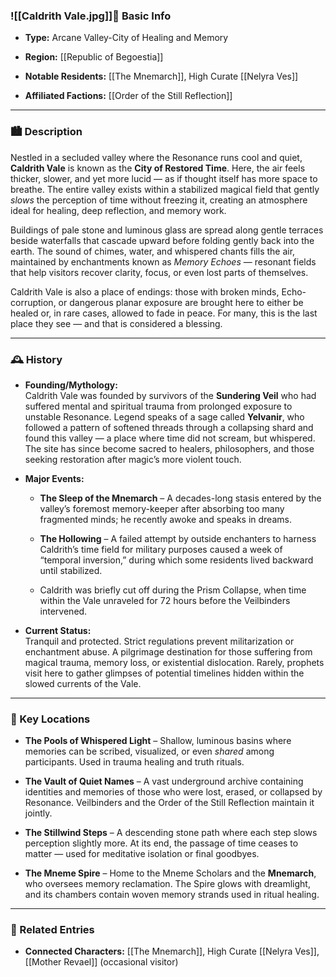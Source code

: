 ### ![[Caldrith Vale.jpg]]📍 Basic Info

- **Type:** Arcane Valley-City of Healing and Memory
    
- **Region:** [[Republic of Begoestia]]
    
- **Notable Residents:** [[The Mnemarch]], High Curate [[Nelyra Ves]]
    
- **Affiliated Factions:** [[Order of the Still Reflection]]
    

---

### 🏙️ Description

Nestled in a secluded valley where the Resonance runs cool and quiet, **Caldrith Vale** is known as the **City of Restored Time**. Here, the air feels thicker, slower, and yet more lucid — as if thought itself has more space to breathe. The entire valley exists within a stabilized magical field that gently _slows_ the perception of time without freezing it, creating an atmosphere ideal for healing, deep reflection, and memory work.

Buildings of pale stone and luminous glass are spread along gentle terraces beside waterfalls that cascade upward before folding gently back into the earth. The sound of chimes, water, and whispered chants fills the air, maintained by enchantments known as _Memory Echoes_ — resonant fields that help visitors recover clarity, focus, or even lost parts of themselves.

Caldrith Vale is also a place of endings: those with broken minds, Echo-corruption, or dangerous planar exposure are brought here to either be healed or, in rare cases, allowed to fade in peace. For many, this is the last place they see — and that is considered a blessing.

---

### 🕰️ History

- **Founding/Mythology:**  
    Caldrith Vale was founded by survivors of the **Sundering Veil** who had suffered mental and spiritual trauma from prolonged exposure to unstable Resonance. Legend speaks of a sage called **Yelvanir**, who followed a pattern of softened threads through a collapsing shard and found this valley — a place where time did not scream, but whispered.  
    The site has since become sacred to healers, philosophers, and those seeking restoration after magic’s more violent touch.
    
- **Major Events:**
    
    - **The Sleep of the Mnemarch** – A decades-long stasis entered by the valley’s foremost memory-keeper after absorbing too many fragmented minds; he recently awoke and speaks in dreams.
        
    - **The Hollowing** – A failed attempt by outside enchanters to harness Caldrith’s time field for military purposes caused a week of “temporal inversion,” during which some residents lived backward until stabilized.
        
    - Caldrith was briefly cut off during the Prism Collapse, when time within the Vale unraveled for 72 hours before the Veilbinders intervened.
        
- **Current Status:**  
    Tranquil and protected. Strict regulations prevent militarization or enchantment abuse. A pilgrimage destination for those suffering from magical trauma, memory loss, or existential dislocation. Rarely, prophets visit here to gather glimpses of potential timelines hidden within the slowed currents of the Vale.
    

---

### 🌟 Key Locations

- **The Pools of Whispered Light** – Shallow, luminous basins where memories can be scribed, visualized, or even _shared_ among participants. Used in trauma healing and truth rituals.
    
- **The Vault of Quiet Names** – A vast underground archive containing identities and memories of those who were lost, erased, or collapsed by Resonance. Veilbinders and the Order of the Still Reflection maintain it jointly.
    
- **The Stillwind Steps** – A descending stone path where each step slows perception slightly more. At its end, the passage of time ceases to matter — used for meditative isolation or final goodbyes.
    
- **The Mneme Spire** – Home to the Mneme Scholars and the **Mnemarch**, who oversees memory reclamation. The Spire glows with dreamlight, and its chambers contain woven memory strands used in ritual healing.
    

---

### 🔗 Related Entries

- **Connected Characters:** [[The Mnemarch]], High Curate [[Nelyra Ves]], [[Mother Revael]] (occasional visitor)
    
